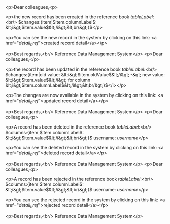 <?xml version='1.0' encoding='UTF-8'?>
<metadata xmlns:ame="http://www.ataccama.com/ame/md">
	<logicalModel>
		<tables>
			<table ame:include="md/logical/tables/COUNTRIES.md"/>
			<table ame:include="md/logical/tables/DEPARTMENTS.md"/>
			<table ame:include="md/logical/tables/JOBS.md"/>
			<table ame:include="md/logical/tables/EMPLOYEES.md"/>
			<table ame:include="md/logical/tables/LOCATIONS.md"/>
			<table ame:include="md/logical/tables/REGIONS.md"/>
		</tables>
		<relationships>
			<relationship ame:include="md/logical/relationships/COUNTR_REG_FK.md"/>
			<relationship ame:include="md/logical/relationships/EMP_JOB_FK.md"/>
			<relationship ame:include="md/logical/relationships/EMP_MANAGER_FK.md"/>
			<relationship ame:include="md/logical/relationships/LOC_C_ID_FK.md"/>
			<relationship ame:include="md/logical/relationships/EMP_DEPT_FK.md"/>
			<relationship ame:include="md/logical/relationships/DEPT_LOC_FK.md"/>
			<relationship ame:include="md/logical/relationships/DEPT_MGR_FK.md"/>
		</relationships>
		<domains ame:include="md/logical/domains.md"/>
		<valuePresenters ame:include="md/logical/valuePresenters.md"/>
		<hierarchies/>
		<views/>
		<categories/>
		<datasets/>
	</logicalModel>
	<systems>
		<databaseSystems>
			<databaseSystem elemId="27497367" name="HR" dataSourceName="HR">
				<description></description>
				<tables>
					<table elemId="27499305" synchronizeWith="REGIONS" name="REGIONS" periodicity="">
						<description></description>
						<columns>
							<column elemId="27499306" name="REGION_ID" dbType="NUMBER(38,-1)" type="integer" required="false" mappedColumn="REGION_ID"/>
							<column elemId="27499307" name="REGION_NAME" dbType="VARCHAR2(25)" type="string" required="false" mappedColumn="REGION_NAME"/>
						</columns>
						<rdmKey>
							<rdmSystemRel elemId="27501325" systemColumn="REGION_ID" rdmColumn="REGION_ID"/>
						</rdmKey>
					</table>
					<table elemId="27499308" synchronizeWith="COUNTRIES" name="COUNTRIES" periodicity="">
						<description></description>
						<columns>
							<column elemId="27499309" name="COUNTRY_ID" dbType="CHAR(2)" type="string" required="false" mappedColumn="COUNTRY_ID"/>
							<column elemId="27499310" name="COUNTRY_NAME" dbType="VARCHAR2(40)" type="string" required="false" mappedColumn="COUNTRY_NAME"/>
							<column elemId="27499311" name="REGION_ID" dbType="NUMBER(38,-1)" type="integer" required="false" mappedColumn="REGION_ID"/>
						</columns>
						<rdmKey>
							<rdmSystemRel elemId="27500411" systemColumn="COUNTRY_ID" rdmColumn="COUNTRY_ID"/>
						</rdmKey>
					</table>
					<table elemId="27499312" synchronizeWith="LOCATIONS" name="LOCATIONS" periodicity="">
						<description></description>
						<columns>
							<column elemId="27499313" name="LOCATION_ID" dbType="NUMBER(4,0)" type="integer" required="false" mappedColumn="LOCATION_ID"/>
							<column elemId="27499314" name="STREET_ADDRESS" dbType="VARCHAR2(40)" type="string" required="false" mappedColumn="STREET_ADDRESS"/>
							<column elemId="27499315" name="POSTAL_CODE" dbType="VARCHAR2(12)" type="string" required="false" mappedColumn="POSTAL_CODE"/>
							<column elemId="27499316" name="CITY" dbType="VARCHAR2(30)" type="string" required="false" mappedColumn="CITY"/>
							<column elemId="27499317" name="STATE_PROVINCE" dbType="VARCHAR2(25)" type="string" required="false" mappedColumn="STATE_PROVINCE"/>
							<column elemId="27499318" name="COUNTRY_ID" dbType="CHAR(2)" type="string" required="false" mappedColumn="COUNTRY_ID"/>
						</columns>
						<rdmKey>
							<rdmSystemRel elemId="27500987" systemColumn="LOCATION_ID" rdmColumn="LOCATION_ID"/>
						</rdmKey>
					</table>
					<table elemId="27499319" synchronizeWith="EMPLOYEES" name="EMPLOYEES" periodicity="">
						<description></description>
						<columns>
							<column elemId="27499320" name="EMPLOYEE_ID" dbType="NUMBER(6,0)" type="integer" required="false" mappedColumn="EMPLOYEE_ID"/>
							<column elemId="27499321" name="FIRST_NAME" dbType="VARCHAR2(20)" type="string" required="false" mappedColumn="FIRST_NAME"/>
							<column elemId="27499322" name="LAST_NAME" dbType="VARCHAR2(25)" type="string" required="false" mappedColumn="LAST_NAME"/>
							<column elemId="27499323" name="EMAIL" dbType="VARCHAR2(25)" type="string" required="false" mappedColumn="EMAIL"/>
							<column elemId="27499324" name="PHONE_NUMBER" dbType="VARCHAR2(20)" type="string" required="false" mappedColumn="PHONE_NUMBER"/>
							<column elemId="27499325" name="HIRE_DATE" dbType="DATE" type="datetime" required="false" mappedColumn="HIRE_DATE"/>
							<column elemId="27499326" name="JOB_ID" dbType="VARCHAR2(10)" type="string" required="false" mappedColumn="JOB_ID"/>
							<column elemId="27499327" name="SALARY" dbType="NUMBER(8,2)" type="float" required="false" mappedColumn="SALARY"/>
							<column elemId="27499328" name="COMMISSION_PCT" dbType="NUMBER(2,2)" type="float" required="false" mappedColumn="COMMISSION_PCT"/>
							<column elemId="27499329" name="MANAGER_ID" dbType="NUMBER(6,0)" type="integer" required="false" mappedColumn="MANAGER_ID"/>
							<column elemId="27499330" name="DEPARTMENT_ID" dbType="NUMBER(4,0)" type="integer" required="false" mappedColumn="DEPARTMENT_ID"/>
						</columns>
						<rdmKey>
							<rdmSystemRel elemId="27500699" systemColumn="EMPLOYEE_ID" rdmColumn="EMPLOYEE_ID"/>
						</rdmKey>
					</table>
					<table elemId="27499331" synchronizeWith="DEPARTMENTS" name="DEPARTMENTS" periodicity="">
						<description></description>
						<columns>
							<column elemId="27499332" name="DEPARTMENT_ID" dbType="NUMBER(4,0)" type="integer" required="false" mappedColumn="DEPARTMENT_ID"/>
							<column elemId="27499333" name="DEPARTMENT_NAME" dbType="VARCHAR2(30)" type="string" required="false" mappedColumn="DEPARTMENT_NAME"/>
							<column elemId="27499334" name="MANAGER_ID" dbType="NUMBER(6,0)" type="integer" required="false" mappedColumn="MANAGER_ID"/>
							<column elemId="27499335" name="LOCATION_ID" dbType="NUMBER(4,0)" type="integer" required="false" mappedColumn="LOCATION_ID"/>
						</columns>
						<rdmKey>
							<rdmSystemRel elemId="27500555" systemColumn="DEPARTMENT_ID" rdmColumn="DEPARTMENT_ID"/>
						</rdmKey>
					</table>
					<table elemId="27499336" synchronizeWith="JOBS" name="JOBS" periodicity="">
						<description></description>
						<columns>
							<column elemId="27499337" name="JOB_ID" dbType="VARCHAR2(10)" type="string" required="false" mappedColumn="JOB_ID"/>
							<column elemId="27499338" name="JOB_TITLE" dbType="VARCHAR2(35)" type="string" required="false" mappedColumn="JOB_TITLE"/>
							<column elemId="27499339" name="MIN_SALARY" dbType="NUMBER(6,0)" type="integer" required="false" mappedColumn="MIN_SALARY"/>
							<column elemId="27499340" name="MAX_SALARY" dbType="NUMBER(6,0)" type="integer" required="false" mappedColumn="MAX_SALARY"/>
						</columns>
						<rdmKey>
							<rdmSystemRel elemId="27500843" systemColumn="JOB_ID" rdmColumn="JOB_ID"/>
						</rdmKey>
					</table>
				</tables>
				<relationships>
					<relationship childTable="DEPARTMENTS" elemId="27499341" name="DEPT_MGR_FK" parentTable="EMPLOYEES">
						<foreignKey>
							<relationship elemId="27499342" childColumn="MANAGER_ID" parentColumn="EMPLOYEE_ID"/>
						</foreignKey>
					</relationship>
					<relationship childTable="DEPARTMENTS" elemId="27499343" name="DEPT_LOC_FK" parentTable="LOCATIONS">
						<foreignKey>
							<relationship elemId="27499344" childColumn="LOCATION_ID" parentColumn="LOCATION_ID"/>
						</foreignKey>
					</relationship>
					<relationship childTable="EMPLOYEES" elemId="27499345" name="EMP_MANAGER_FK" parentTable="EMPLOYEES">
						<foreignKey>
							<relationship elemId="27499346" childColumn="MANAGER_ID" parentColumn="EMPLOYEE_ID"/>
						</foreignKey>
					</relationship>
					<relationship childTable="EMPLOYEES" elemId="27499347" name="EMP_JOB_FK" parentTable="JOBS">
						<foreignKey>
							<relationship elemId="27499348" childColumn="JOB_ID" parentColumn="JOB_ID"/>
						</foreignKey>
					</relationship>
					<relationship childTable="COUNTRIES" elemId="27499349" name="COUNTR_REG_FK" parentTable="REGIONS">
						<foreignKey>
							<relationship elemId="27499350" childColumn="REGION_ID" parentColumn="REGION_ID"/>
						</foreignKey>
					</relationship>
					<relationship childTable="EMPLOYEES" elemId="27499351" name="EMP_DEPT_FK" parentTable="DEPARTMENTS">
						<foreignKey>
							<relationship elemId="27499352" childColumn="DEPARTMENT_ID" parentColumn="DEPARTMENT_ID"/>
						</foreignKey>
					</relationship>
					<relationship childTable="LOCATIONS" elemId="27499353" name="LOC_C_ID_FK" parentTable="COUNTRIES">
						<foreignKey>
							<relationship elemId="27499354" childColumn="COUNTRY_ID" parentColumn="COUNTRY_ID"/>
						</foreignKey>
					</relationship>
				</relationships>
			</databaseSystem>
		</databaseSystems>
		<SFTPSystems/>
	</systems>
	<database/>
	<wfConfig>
		<entities/>
		<statuses>
			<status elemId="17416711" id="1" label="Editing"/>
			<status elemId="17416712" id="2" label="Under Review"/>
			<status elemId="17416713" id="3" label="Fill in"/>
			<status elemId="17416714" id="5" label="Published"/>
		</statuses>
		<emails>
			<email elemId="17419940" subject="New published record" name="email: publishing of created new record">
				<message>&lt;p&gt;Dear colleagues,&lt;p&gt;
			
&lt;p&gt;the new record has been created in the reference book $tableLabel$:&lt;br/&gt;
$changes:{item|$item.columnLabel$: &lt;i&gt;$item.value$&lt;/i&gt;&lt;br/&gt;}$&lt;/p&gt;
			
&lt;p&gt;You can see the new record in the system by clicking on this link:
&lt;a href=&quot;$detail_href$&quot;&gt;created record detail&lt;/a&gt;&lt;/p&gt;
			
&lt;p&gt;Best regards,&lt;br/&gt;
Reference Data Management System&lt;/p&gt;</message>
			</email>
			<email elemId="17419941" subject="Published edited record" name="email: publishing of updated record">
				<message>&lt;p&gt;Dear colleagues,&lt;/p&gt;
			
&lt;p&gt;the record has been updated in the reference book $tableLabel$:&lt;br/&gt;
$changes:{item|old value: &lt;i&gt;$item.oldValue$&lt;/i&gt; -&gt; new value: &lt;i&gt;$item.value$&lt;/i&gt; for column &lt;i&gt;$item.columnLabel$&lt;/i&gt;&lt;br/&gt;}$&lt;/i&gt;&lt;/p&gt;
			
&lt;p&gt;The changes are now available in the system by clicking on this link:
&lt;a href=&quot;$detail_href$&quot;&gt;updated record detail&lt;/a&gt;&lt;/p&gt;
			
&lt;p&gt;Best regards,&lt;br/&gt;
Reference Data Management System&lt;/p&gt;</message>
			</email>
			<email elemId="17419942" subject="Published deleted record" name="email: publishing of deleted record">
				<message>&lt;p&gt;Dear colleagues,&lt;p&gt;
			
&lt;p&gt;A record has been deleted in the reference book $tableLabel$:&lt;br/&gt;
$columns:{item|$item.columnLabel$: &lt;i&gt;$item.value$&lt;/i&gt;&lt;br/&gt;}$
username: $username$&lt;/p&gt;
			
&lt;p&gt;You can see the deleted record in the system by clicking on this link:
&lt;a href=&quot;$detail_href$&quot;&gt;deleted record detail&lt;/a&gt;&lt;/p&gt;

&lt;p&gt;Best regards,&lt;br/&gt;
Reference Data Management System&lt;/p&gt;</message>
			</email>
			<email elemId="17419943" subject="Rejecteded record" name="email: rejected record">
				<message>&lt;p&gt;Dear colleagues,&lt;p&gt;
			
&lt;p&gt;A record has been rejected in the reference book $tableLabel$:&lt;br/&gt;
$columns:{item|$item.columnLabel$: &lt;i&gt;$item.value$&lt;/i&gt;&lt;br/&gt;}$
username: $username$&lt;/p&gt;
			
&lt;p&gt;You can see the rejected record in the system by clicking on this link:
&lt;a href=&quot;$detail_href$&quot;&gt;rejected record detail&lt;/a&gt;&lt;/p&gt;

&lt;p&gt;Best regards,&lt;br/&gt;
Reference Data Management System&lt;/p&gt;</message>
			</email>
		</emails>
		<summaryNotifs maxMessagePerSession="" confirmSummaryMailRef="" genericSummaryMailRef="" moveSummaryMailRef=""/>
	</wfConfig>
	<security userRepository="File repository" enableCustomDomains="false">
		<fileRepository>
			<users>
				<user elemId="17425314" name="admin" permissionsAdministrator="true" email="-"/>
				<user elemId="17425315" name="user" permissionsAdministrator="false" email="-"/>
			</users>
			<roles>
				<role elemId="17426384" name="Admin" description="">
					<userRoles/>
					<roleEntities>
						<roleTables/>
						<roleViews/>
						<roleDatasets/>
					</roleEntities>
				</role>
				<role elemId="17426385" name="Supervisor" description="">
					<userRoles/>
					<roleEntities>
						<roleTables/>
						<roleViews/>
						<roleDatasets/>
					</roleEntities>
				</role>
				<role elemId="17426386" name="User" description="">
					<userRoles/>
					<roleEntities>
						<roleTables/>
						<roleViews/>
						<roleDatasets/>
					</roleEntities>
				</role>
				<role elemId="17426389" name="Business Super User" description="">
					<userRoles/>
					<roleEntities>
						<roleTables/>
						<roleViews/>
						<roleDatasets/>
					</roleEntities>
				</role>
			</roles>
		</fileRepository>
		<LDAPRepositories/>
	</security>
	<syncTasks>
		<syncDatabaseTasks/>
		<syncSFTPTasks>
			<syncSFTPTasksE/>
			<syncSFTPTasksI/>
		</syncSFTPTasks>
		<syncOnlineTasks>
			<syncOnlineTasksE/>
			<syncOnlineTasksI/>
		</syncOnlineTasks>
		<syncOnPublishEvent soapEnvNamespace="http://www.example.com/ws" enable="false" name="rdmOnPublishHandler" soapAction="rdmOnPublishService" soapVersion="SOAP_1_1" url="">
			<tables/>
		</syncOnPublishEvent>
	</syncTasks>
	<appVariables showGeneratedIdsInTables="False" docLanguage="English" toInfinity="2099-12-31 00:00:00" maxPageSize="20" dbType="Apache Derby" auditing="False" language="English" returnEmailAddress="" initialRecursiveInEdit="true" generatedPrimaryKeyName="gpk" useUrlResourcesForAuthentication="Use App Connection Credentials" fromInfinity="1900-01-01 00:00:00" sendLongOperationToThreads="true" connectionName="rdmapp"/>
	<appConfiguration>
		<configXml/>
		<helpXml/>
		<hierarchiesXml/>
		<inputsXml/>
		<loggingXml/>
		<modelXml/>
		<securityXml/>
		<systemsXml/>
		<tasksXml/>
		<validatorsXml/>
		<welcomeXml/>
		<workflowXml/>
		<physicalAdjustmentsXml/>
		<onPublishXml/>
		<loginXml/>
	</appConfiguration>
	<documentations/>
	<taskScheduler/>
	<setDatabases>
		<setDatabase elemId="23653417" columnLength="127" dbType="Apache Derby" tableLength="127"/>
		<setDatabase elemId="17389944" columnLength="127" dbType="MS SQL" tableLength="127"/>
		<setDatabase elemId="17389943" columnLength="29" dbType="Oracle" tableLength="29"/>
		<setDatabase elemId="17389945" columnLength="62" dbType="PostgreSQL" tableLength="62"/>
	</setDatabases>
	<auditing>
		<appenders/>
	</auditing>
</metadata>
